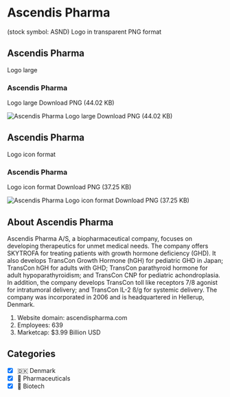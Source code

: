 # Ascendis Pharma
 (stock symbol: ASND) Logo in transparent PNG format

## Ascendis Pharma
 Logo large

### Ascendis Pharma
 Logo large Download PNG (44.02 KB)

![Ascendis Pharma
 Logo large Download PNG (44.02 KB)](/img/orig/ASND_BIG-30478c3e.png)

## Ascendis Pharma
 Logo icon format

### Ascendis Pharma
 Logo icon format Download PNG (37.25 KB)

![Ascendis Pharma
 Logo icon format Download PNG (37.25 KB)](/img/orig/ASND-85d208d8.png)

## About Ascendis Pharma


Ascendis Pharma A/S, a biopharmaceutical company, focuses on developing therapeutics for unmet medical needs. The company offers SKYTROFA for treating patients with growth hormone deficiency (GHD). It also develops TransCon Growth Hormone (hGH) for pediatric GHD in Japan; TransCon hGH for adults with GHD; TransCon parathyroid hormone for adult hypoparathyroidism; and TransCon CNP for pediatric achondroplasia. In addition, the company develops TransCon toll like receptors 7/8 agonist for intratumoral delivery; and TransCon IL-2 ß/g for systemic delivery. The company was incorporated in 2006 and is headquartered in Hellerup, Denmark.

1. Website domain: ascendispharma.com
2. Employees: 639
3. Marketcap: $3.99 Billion USD


## Categories
- [x] 🇩🇰 Denmark
- [x] 💊 Pharmaceuticals
- [x] 🧬 Biotech
